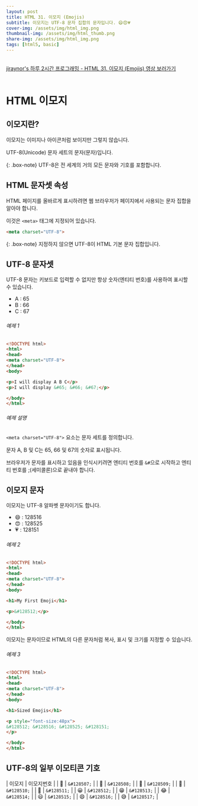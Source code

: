 ```yaml
---
layout: post
title: HTML 31. 이모지 (Emojis)
subtitle: 이모지는 UTF-8 문자 집합의 문자입니다. 😄😍💗
cover-img: /assets/img/html_img.png
thumbnail-img: /assets/img/html_thumb.png
share-img: /assets/img/html_img.png
tags: [html5, basic]
---
```


<br>
<a href="https://youtu.be/y5Du-ImiAOc" target="_blank">jiraynor's 하루 2시간 프로그래밍 - HTML 31. 이모지 (Emojis) 영상 보러가기</a>
<br>
<br>

# HTML 이모지

## 이모지란?

이모지는 이미지나 아이콘처럼 보이지만 그렇지 않습니다.

UTF-8(Unicode) 문자 세트의 문자(문자)입니다.

{: .box-note}
UTF-8은 전 세계의 거의 모든 문자와 기호를 포함합니다.

## HTML 문자셋 속성

HTML 페이지를 올바르게 표시하려면 웹 브라우저가 페이지에서 사용되는 문자 집합을 알아야 합니다.

이것은 ```<meta>``` 태그에 지정되어 있습니다.

```html
<meta charset="UTF-8">
```

{: .box-note}
지정하지 않으면 UTF-8이 HTML 기본 문자 집합입니다.

## UTF-8 문자셋

UTF-8 문자는 키보드로 입력할 수 없지만 항상 숫자(엔티티 번호)를 사용하여 표시할 수 있습니다.

+ A : 65
+ B : 66
+ C : 67

###### 예제 1

```html
<!DOCTYPE html>
<html>
<head>
<meta charset="UTF-8">
</head>
<body>

<p>I will display A B C</p>
<p>I will display &#65; &#66; &#67;</p>

</body>
</html>
```

###### 예제 설명

```<meta charset="UTF-8">``` 요소는 문자 세트를 정의합니다.

문자 A, B 및 C는 65, 66 및 67의 숫자로 표시됩니다.

브라우저가 문자를 표시하고 있음을 인식시키려면 엔티티 번호를 ```&#```으로 시작하고 엔티티 번호를 ;(세미콜론)으로 끝내야 합니다.

## 이모지 문자

이모지는 UTF-8 알파벳 문자이기도 합니다.

+ 😄 : 128516
+ 😍 : 128525
+ 💗 : 128151

###### 예제 2

```html
<!DOCTYPE html>
<html>
<head>
<meta charset="UTF-8">
</head>
<body>

<h1>My First Emoji</h1>

<p>&#128512;</p>

</body>
</html>
```

이모지는 문자이므로 HTML의 다른 문자처럼 복사, 표시 및 크기를 지정할 수 있습니다.

###### 예제 3

```html
<!DOCTYPE html>
<html>
<head>
<meta charset="UTF-8">
</head>
<body>

<h1>Sized Emojis</h1>

<p style="font-size:48px">
&#128512; &#128516; &#128525; &#128151;
</p>

</body>
</html>
```

## UTF-8의 일부 이모티콘 기호

| 이모지 | 이모지번호 |
| &#128507; | ```&#128507;``` |
| &#128508; | ```&#128508;``` |
| &#128509; | ```&#128509;``` |
| &#128510; | ```&#128510;``` |
| &#128511; | ```&#128511;``` |
| &#128512; | ```&#128512;``` |
| &#128513; | ```&#128513;``` |
| &#128514; | ```&#128514;``` |
| &#128515; | ```&#128515;``` |
| &#128516; | ```&#128516;``` |
| &#128517; | ```&#128517;``` |
